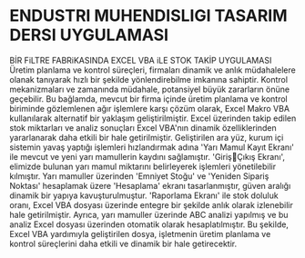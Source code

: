 # ENDUSTRI MUHENDISLIGI TASARIM DERSI UYGULAMASI
BİR FiLTRE FABRiKASINDA EXCEL VBA iLE STOK TAKİP UYGULAMASI
Üretim planlama ve kontrol süreçleri, firmaları dinamik ve anlık müdahalelere 
olanak tanıyarak hızlı bir şekilde yönlendirebilme imkanına sahiptir. Kontrol 
mekanizmaları ve zamanında müdahale, potansiyel büyük zararların önüne geçebilir. Bu 
bağlamda, mevcut bir firma içinde üretim planlama ve kontrol biriminde gözlemlenen 
ağır işlemlere karşı çözüm olarak, Excel Makro VBA kullanılarak alternatif bir yaklaşım 
geliştirilmiştir. Excel üzerinden takip edilen stok miktarları ve analiz sonuçları Excel 
VBA'nın dinamik özelliklerinden yararlanarak daha etkili bir hale getirilmiştir.
Geliştirilen ara yüz, kurum içi sistemin yavaş yaptığı işlemleri hızlandırmak adına 
'Yarı Mamul Kayıt Ekranı' ile mevcut ve yeni yarı mamullerin kaydını sağlamıştır. 'GirişÇıkış Ekranı', elimizde bulunan yarı mamul miktarını belirleyerek işlemleri yönetilebilir 
kılmıştır. Yarı mamuller üzerinden 'Emniyet Stoğu' ve 'Yeniden Sipariş Noktası' 
hesaplamak üzere 'Hesaplama' ekranı tasarlanmıştır, güven aralığı dinamik bir yapıya 
kavuşturulmuştur.
'Raporlama Ekranı' ile stok doluluk oranı, Excel VBA dosyası üzerinde entegre bir 
şekilde anlık olarak izlenebilir hale getirilmiştir. Ayrıca, yarı mamuller üzerinde ABC 
analizi yapılmış ve bu analiz Excel dosyası üzerinden otomatik olarak hesaplatılmıştır. 
Bu şekilde, Excel VBA yardımıyla geliştirilen dosya, işletmenin üretim planlama ve 
kontrol süreçlerini daha etkili ve dinamik bir hale getirecektir.
